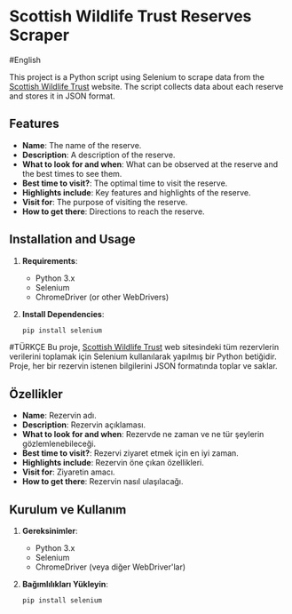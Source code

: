 # Scottish Wildlife Trust Reserves Scraper
#English

This project is a Python script using Selenium to scrape data from the [Scottish Wildlife Trust](https://scottishwildlifetrust.org.uk/things-to-do/visit-our-reserves-and-visitor-centres/?_gl=1*hsh48n*_up*MQ..*_ga*MTI0OTE2MjgwNS4xNzIwNTI3NTYw*_ga_5BH0XSGV9M*MTcyMDUyNzU2MC4xLjAuMTcyMDUyNzU2MC4wLjAuMA) website. 
The script collects data about each reserve and stores it in JSON format.

## Features

- **Name**: The name of the reserve.
- **Description**: A description of the reserve.
- **What to look for and when**: What can be observed at the reserve and the best times to see them.
- **Best time to visit?**: The optimal time to visit the reserve.
- **Highlights include**: Key features and highlights of the reserve.
- **Visit for**: The purpose of visiting the reserve.
- **How to get there**: Directions to reach the reserve.

## Installation and Usage

1. **Requirements**:
   - Python 3.x
   - Selenium
   - ChromeDriver (or other WebDrivers)

2. **Install Dependencies**:

   ```bash
   pip install selenium

#TÜRKÇE
Bu proje, [Scottish Wildlife Trust](https://scottishwildlifetrust.org.uk/things-to-do/visit-our-reserves-and-visitor-centres/?_gl=1*hsh48n*_up*MQ..*_ga*MTI0OTE2MjgwNS4xNzIwNTI3NTYw*_ga_5BH0XSGV9M*MTcyMDUyNzU2MC4xLjAuMTcyMDUyNzU2MC4wLjAuMA) 
web sitesindeki tüm rezervlerin verilerini toplamak için Selenium kullanılarak yapılmış bir Python betiğidir. Proje, her bir rezervin istenen bilgilerini JSON formatında toplar ve saklar.

## Özellikler

- **Name**: Rezervin adı.
- **Description**: Rezervin açıklaması.
- **What to look for and when**: Rezervde ne zaman ve ne tür şeylerin gözlemlenebileceği.
- **Best time to visit?**: Rezervi ziyaret etmek için en iyi zaman.
- **Highlights include**: Rezervin öne çıkan özellikleri.
- **Visit for**: Ziyaretin amacı.
- **How to get there**: Rezervin nasıl ulaşılacağı.

## Kurulum ve Kullanım

1. **Gereksinimler**:
   - Python 3.x
   - Selenium
   - ChromeDriver (veya diğer WebDriver'lar)

2. **Bağımlılıkları Yükleyin**:

   ```bash
   pip install selenium

